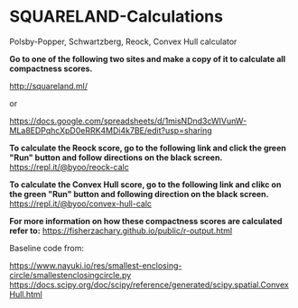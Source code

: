 # SQUARELAND-Calculations
Polsby-Popper, Schwartzberg, Reock, Convex Hull calculator

**Go to one of the following two sites and make a copy of it to calculate all compactness scores.**

http://squareland.ml/

or

https://docs.google.com/spreadsheets/d/1misNDnd3cWIVunW-MLa8EDPqhcXpD0eRRK4MDi4k7BE/edit?usp=sharing

**To calculate the Reock score, go to the following link and click the green "Run" button and follow directions on the black screen.**
https://repl.it/@byoo/reock-calc

**To calculate the Convex Hull score, go to the following link and clikc on the green "Run" button and following direction on the black screen.**
https://repl.it/@byoo/convex-hull-calc

**For more information on how these compactness scores are calculated refer to:**
https://fisherzachary.github.io/public/r-output.html

Baseline code from:

https://www.nayuki.io/res/smallest-enclosing-circle/smallestenclosingcircle.py
https://docs.scipy.org/doc/scipy/reference/generated/scipy.spatial.ConvexHull.html
